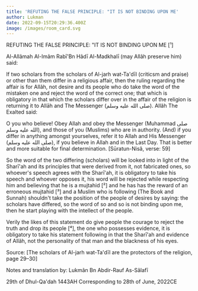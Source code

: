 ```yaml
---
title: 'REFUTING THE FALSE PRINCIPLE: "IT IS NOT BINDING UPON ME'
author: Lukman
date: 2022-09-15T20:29:36.400Z
image: /images/room_card.svg
---
```

REFUTING THE FALSE PRINCIPLE: "IT IS NOT BINDING UPON ME \[¹]

Al-Allãmah Al-Imãm Rabī'Bn Hãdī Al-Madkhalī (may Allãh preserve him) said:

If two scholars from the scholars of Al-jarh wat-Ta'dīl (criticsm and praise) or other than them differ in a religious affair, then the ruling regarding the affair is for Allãh, not desire and its people who do take the word of the mistaken one and reject the word of the correct one; that which is obligatory in that which the scholars differ over in the affair of the religion is returning it to Allāh and The Messenger (صلى الله عليه وسلم). Allãh The Exalted said:

O you who believe! Obey Allah and obey the Messenger (Muhammad صلى الله عليه وسلم), and those of you (Muslims) who are in authority. (And) if you differ in anything amongst yourselves, refer it to Allah and His Messenger (صلى الله عليه وسلم), if you believe in Allah and in the Last Day. That is better and more suitable for final determination.
\[Sūratun-Nisã, verse: 59]

So the word of the two differing (scholars) will be looked into in light of the Sharī'ah and its principles that were derived from it, not fabricated ones, so whoever's speech agrees with the Sharī'ah, it is obligatory to take his speech and whoever opposes it, his word will be rejected while respecting him and believing that he is a mujtahid \[²] and he has has the reward of an erroneous mujtahid \[³] and a Muslim who is following (The Book and Sunnah) shouldn't take the position of the people of desires by saying: the scholars have differed, so the word of so and so is not binding upon me, then he start playing with the intellect of the people.

Verily the likes of this statement do give people the courage to reject the truth and drop its people \[⁴], the one who possesses evidence, it is obligatory to take his statement following in that the Sharī'ah and evidence of Allãh, not the personality of that man and the blackness of his eyes.

Source: \[The scholars of Al-jarh wat-Ta'dīl are the protectors of the religion, page 29–30]

Notes and translation by:
Lukmãn Bn Abdir-Rauf As-Sãlafī

29th of Dhul-Qa'dah 1443AH
Corresponding to 28th of June, 2022CE